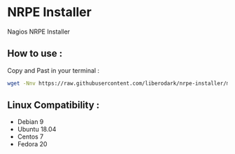# NRPE Installer
Nagios NRPE Installer

## How to use :

Copy and Past in your terminal :

```bash
wget -Nnv https://raw.githubusercontent.com/liberodark/nrpe-installer/master/install.sh && chmod +x install.sh; ./install.sh
```

## Linux Compatibility :

- Debian 9
- Ubuntu 18.04
- Centos 7
- Fedora 20
